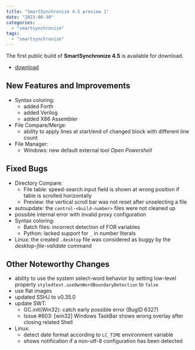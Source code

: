 ```yaml
---
title: "SmartSynchronize 4.5 preview 1"
date: "2023-08-30"
categories:
  - "smartsynchronize"
tags: 
  - "smartsynchronize"
---
```


The first public build of **SmartSynchronize 4.5** is available for download.

- [download](https://www.syntevo.com/smartsynchronize/preview)

## New Features and Improvements
- Syntax coloring:
	- added Forth
	- added Verilog
	- added X86 Assembler
- File Compare/Merge:
	- ability to apply lines at start/end of changed block with different line count
- File Manager:
	- Windows: new default external tool *Open Powershell*

## Fixed Bugs
- Directory Compare:
	- File table: speed-search input field is shown at wrong position if table is scrolled horizontally
	- Preview: the vertical scroll bar was not reset after unselecting a file
- autoupdate: the `control-<build-number>` files were not cleaned up
- possible internal error with invalid proxy configuration
- Syntax coloring:
	- Batch files: incorrect detection of FOR variables
	- Python: lacked support for `_` in number literals
- Linux: the created `.desktop` file was considered as buggy by the *desktop-file-validate* command

## Other Noteworthy Changes
- ability to use the system select-word behavior by setting low-level property `styledtext.useOwnWordBoundaryDetection` to `false`
- use flat images
- updated SSHJ to v0.35.0
- update SWT:
	- GC.init(Win32): catch early possible error (BugID 6327)
	- Issue #603: [win32] Windows TaskBar shows wrong overlay after closing related Shell
- Linux:
	- detect date format according to `LC_TIME` environment variable
	- shows notification if a non-utf-8 configuration has been detected
